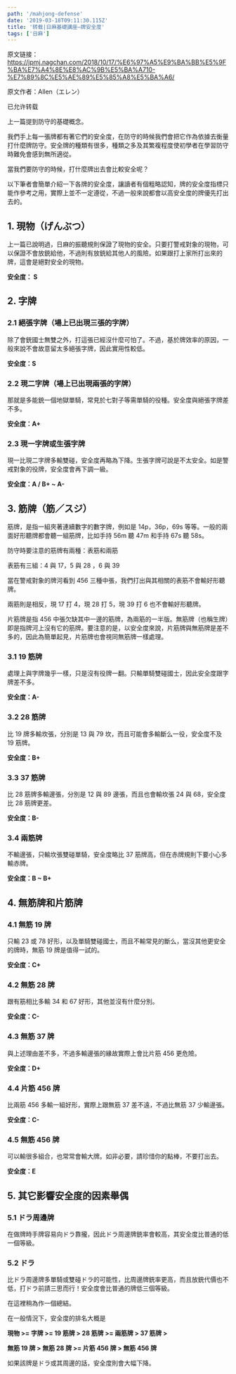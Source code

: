 ```yaml
---
path: '/mahjong-defense'
date: '2019-03-18T09:11:30.115Z'
title: '转载|日麻基礎講座—牌安全度'
tags: ['日麻']
---
```


原文链接：https://jpmj.nagchan.com/2018/10/17/%E6%97%A5%E9%BA%BB%E5%9F%BA%E7%A4%8E%E8%AC%9B%E5%BA%A710-%E7%89%8C%E5%AE%89%E5%85%A8%E5%BA%A6/

原文作者：Allen（エレン）

已允许转载

上一篇提到防守的基礎概念。

我們手上每一張牌都有著它們的安全度，在防守的時候我們會把它作為依據去衡量打什麼牌防守。安全牌的種類有很多，種類之多及其繁複程度使初學者在學習防守時難免會感到無所適從。

當我們要防守的時候，打什麼牌出去會比較安全呢？

以下筆者會簡單介紹一下各牌的安全度，讓讀者有個粗略認知，牌的安全度指標只能作參考之用，實際上並不一定遵從，不過一般來說都會以高安全度的牌優先打出去的。

## 1. 現物（げんぶつ）

上一篇已說明過，日麻的振聽規則保證了現物的安全。只要打警戒對象的現物，可以保證不會放銃給他，不過則有放銃給其他人的風險。如果跟打上家所打出來的牌，這會是絕對安全的現物。

**安全度： S**

## 2. 字牌

### 2.1 絕張字牌（場上已出現三張的字牌）

除了會銃國士無雙之外，打這張已經沒什麼可怕了。不過，基於牌效率的原因，一般來說不會故意留太多絕張字牌，因此實用性較低。

**安全度：S**

### 2.2 現二字牌（場上已出現兩張的字牌）

那就是多能銃一個地獄單騎，常見於七對子等需單騎的役種。安全度與絕張字牌差不多。

**安全度：A+**

### 2.3 現一字牌或生張字牌

現一比現二字牌多輸雙碰，安全度再略為下降。生張字牌可說是不太安全。如是警戒對象的役牌，安全度會再下調一級。

**安全度：A / B+ ~ A-**

## 3. 筋牌（筋／スジ）

筋牌，是指一組夾著連續數字的數字牌，例如是 14p，36p，69s 等等。一般的兩面好形聽牌都會聽一組筋牌，比如手持 56m 聽 47m 和手持 67s 聽 58s。

防守時要注意的筋牌有兩種：表筋和兩筋

表筋有三組：4 與 17，5 與 28 ，6 與 39

當在警戒對象的牌河看到 456 三種中張，我們打出與其相關的表筋不會輸好形聽牌。

兩筋則是相反，現 17 打 4，現 28 打 5，現 39 打 6 也不會輸好形聽牌。

片筋牌是指 456 中張欠缺其中一邊的筋牌，為兩筋的一半版。無筋牌（也稱生牌）即是指牌河上沒有它的筋牌。要注意的是，以安全度來說，片筋牌與無筋牌是差不多的，因此為簡單起見，片筋牌也會視同無筋牌一樣處理。

### 3.1 19 筋牌

處理上與字牌幾乎一樣，只是沒有役牌一翻。只輸單騎雙碰國士，因此安全度跟字牌差不多。

**安全度：A-**

### 3.2 28 筋牌

比 19 牌多輸坎張，分別是 13 與 79 坎，而且可能會多輸斷么一役，安全度不及 19 筋牌。

**安全度：B+**

### 3.3 37 筋牌

比 28 筋牌多輸邊張，分別是 12 與 89 邊張，而且也會輸坎張 24 與 68，安全度比 28 筋牌更差。

**安全度：B-**

### 3.4 兩筋牌

不輸邊張，只輸坎張雙碰單騎，安全度略比 37 筋牌高，但在赤牌規則下要小心多輸赤牌。

**安全度：B ~ B+**

## 4. 無筋牌和片筋牌

### 4.1 無筋 19 牌

只輸 23 或 78 好形，以及單騎雙碰國士，而且不輸常見的斷么，當沒其他更安全的牌時，無筋 19 牌是值得一試的。

**安全度：C+**

### 4.2 無筋 28 牌

跟有筋相比多輸 34 和 67 好形，其他並沒有什麼分別。

**安全度：C-**

### 4.3 無筋 37 牌

與上述理由差不多，不過多輸邊張的緣故實際上會比片筋 456 更危險。

**安全度：D+**

### 4.4 片筋 456 牌

比兩筋 456 多輸一組好形，實際上跟無筋 37 差不遠，不過比無筋 37 少輸邊張。

**安全度：C-**

### 4.5 無筋 456 牌

可以輸很多組合，也常常會輸大牌。如非必要，請珍惜你的點棒，不要打出去。

**安全度：E**

## 5. 其它影響安全度的因素舉偶

### 5.1 ドラ周邊牌

在做牌時手牌容易向ドラ靠攏，因此ドラ周邊牌銃率會較高，其安全度比普通的低一個等級。

### 5.2 ドラ

比ドラ周邊牌多單騎或雙碰ドラ的可能性，比周邊牌銃率更高，而且放銃代價也不低，打ドラ前請三思而行！安全度會比普通的牌低三個等級。

在這裡稍為作一個總結。

在一般情況下，安全度的排名大概是

**現物 >= 字牌 >= 19 筋牌 > 28 筋牌 >= 兩筋牌 > 37 筋牌 >**

**無筋 19 牌 > 無筋 28 牌 >= 片筋 456 牌 > 無筋 456 牌**

如果該牌是ドラ或其周邊的話，安全度則會大幅下降。
